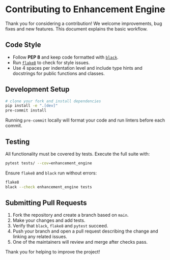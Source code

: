 # Contributing to Enhancement Engine

Thank you for considering a contribution! We welcome improvements, bug fixes and new features. This document explains the basic workflow.

## Code Style

- Follow **PEP 8** and keep code formatted with [`black`](https://black.readthedocs.io/).
- Run [`flake8`](https://flake8.pycqa.org/) to check for style issues.
- Use 4 spaces per indentation level and include type hints and docstrings for public functions and classes.

## Development Setup

```bash
# clone your fork and install dependencies
pip install -e ".[dev]"
pre-commit install
```

Running `pre-commit` locally will format your code and run linters before each commit.

## Testing

All functionality must be covered by tests. Execute the full suite with:

```bash
pytest tests/ --cov=enhancement_engine
```

Ensure `flake8` and `black` run without errors:

```bash
flake8
black --check enhancement_engine tests
```

## Submitting Pull Requests

1. Fork the repository and create a branch based on `main`.
2. Make your changes and add tests.
3. Verify that `black`, `flake8` and `pytest` succeed.
4. Push your branch and open a pull request describing the change and linking any related issues.
5. One of the maintainers will review and merge after checks pass.

Thank you for helping to improve the project!
